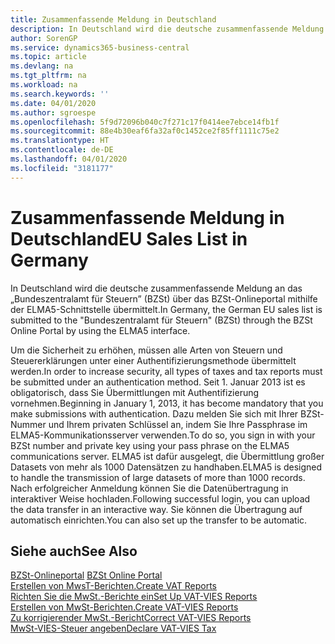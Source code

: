 ```yaml
---
title: Zusammenfassende Meldung in Deutschland
description: In Deutschland wird die deutsche zusammenfassende Meldung an das „Bundeszentralamt für Steuern” (BZSt) über das BZSt-Onlineportal mithilfe der ELMA5-Schnittstelle übermittelt.
author: SorenGP
ms.service: dynamics365-business-central
ms.topic: article
ms.devlang: na
ms.tgt_pltfrm: na
ms.workload: na
ms.search.keywords: ''
ms.date: 04/01/2020
ms.author: sgroespe
ms.openlocfilehash: 5f9d72096b040c7f271c17f0414ee7ebce14fb1f
ms.sourcegitcommit: 88e4b30eaf6fa32af0c1452ce2f85ff1111c75e2
ms.translationtype: HT
ms.contentlocale: de-DE
ms.lasthandoff: 04/01/2020
ms.locfileid: "3181177"
---
```

# <a name="eu-sales-list-in-germany"></a><span data-ttu-id="e5c30-103">Zusammenfassende Meldung in Deutschland</span><span class="sxs-lookup"><span data-stu-id="e5c30-103">EU Sales List in Germany</span></span>
<span data-ttu-id="e5c30-104">In Deutschland wird die deutsche zusammenfassende Meldung an das „Bundeszentralamt für Steuern” (BZSt) über das BZSt-Onlineportal mithilfe der ELMA5-Schnittstelle übermittelt.</span><span class="sxs-lookup"><span data-stu-id="e5c30-104">In Germany, the German EU sales list is submitted to the "Bundeszentralamt für Steuern" (BZSt) through the BZSt Online Portal by using the ELMA5 interface.</span></span>  

<span data-ttu-id="e5c30-105">Um die Sicherheit zu erhöhen, müssen alle Arten von Steuern und Steuererklärungen unter einer Authentifizierungsmethode übermittelt werden.</span><span class="sxs-lookup"><span data-stu-id="e5c30-105">In order to increase security, all types of taxes and tax reports must be submitted under an authentication method.</span></span> <span data-ttu-id="e5c30-106">Seit 1. Januar 2013 ist es obligatorisch, dass Sie Übermittlungen mit Authentifizierung vornehmen.</span><span class="sxs-lookup"><span data-stu-id="e5c30-106">Beginning in January 1, 2013, it has become mandatory that you make submissions with authentication.</span></span> <span data-ttu-id="e5c30-107">Dazu melden Sie sich mit Ihrer BZSt-Nummer und Ihrem privaten Schlüssel an, indem Sie Ihre Passphrase im ELMA5-Kommunikationsserver verwenden.</span><span class="sxs-lookup"><span data-stu-id="e5c30-107">To do so, you sign in with your BZSt number and private key using your pass phrase on the ELMA5 communications server.</span></span> <span data-ttu-id="e5c30-108">ELMA5 ist dafür ausgelegt, die Übermittlung großer Datasets von mehr als 1000 Datensätzen zu handhaben.</span><span class="sxs-lookup"><span data-stu-id="e5c30-108">ELMA5 is designed to handle the transmission of large datasets of more than 1000 records.</span></span> <span data-ttu-id="e5c30-109">Nach erfolgreicher Anmeldung können Sie die Datenübertragung in interaktiver Weise hochladen.</span><span class="sxs-lookup"><span data-stu-id="e5c30-109">Following successful login, you can upload the data transfer in an interactive way.</span></span> <span data-ttu-id="e5c30-110">Sie können die Übertragung auf automatisch einrichten.</span><span class="sxs-lookup"><span data-stu-id="e5c30-110">You can also set up the transfer to be automatic.</span></span>  

## <a name="see-also"></a><span data-ttu-id="e5c30-111">Siehe auch</span><span class="sxs-lookup"><span data-stu-id="e5c30-111">See Also</span></span>  
<span data-ttu-id="e5c30-112">[BZSt-Onlineportal](https://www.bzst.de) </span><span class="sxs-lookup"><span data-stu-id="e5c30-112">[BZSt Online Portal](https://www.bzst.de) </span></span>  
[<span data-ttu-id="e5c30-113">Erstellen von MwsT-Berichten.</span><span class="sxs-lookup"><span data-stu-id="e5c30-113">Create VAT Reports</span></span>](how-to-create-vat-reports.md)  
[<span data-ttu-id="e5c30-114">Richten Sie die MwSt.-Berichte ein</span><span class="sxs-lookup"><span data-stu-id="e5c30-114">Set Up VAT-VIES Reports</span></span>](how-to-set-up-vat-reports.md)  
[<span data-ttu-id="e5c30-115">Erstellen von MwSt-Berichten.</span><span class="sxs-lookup"><span data-stu-id="e5c30-115">Create VAT-VIES Reports</span></span>](how-to-create-vat-reports.md)  
[<span data-ttu-id="e5c30-116">Zu korrigierender MwSt.-Bericht</span><span class="sxs-lookup"><span data-stu-id="e5c30-116">Correct VAT-VIES Reports</span></span>](how-to-correct-vat-reports.md)  
[<span data-ttu-id="e5c30-117">MwSt-VIES-Steuer angeben</span><span class="sxs-lookup"><span data-stu-id="e5c30-117">Declare VAT-VIES Tax</span></span>](how-to-declare-vat-vies-tax.md)  
